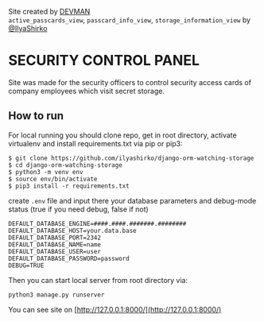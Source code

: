Site created by [DEVMAN](https://dvmn.org)  
```active_passcards_view```, ```passcard_info_view```, ```storage_information_view``` by [@IlyaShirko](https://github.com/ilyashirko/)

# SECURITY CONTROL PANEL
Site was made for the security officers to control security access cards of company employees which visit secret storage.  

## How to run
For local running you should clone repo, get in root directory, activate virtualenv and install requirements.txt via pip or pip3:  
```
$ git clone https://github.com/ilyashirko/django-orm-watching-storage
$ cd django-orm-watching-storage
$ python3 -m venv env
$ source env/bin/activate
$ pip3 install -r requirements.txt
```  
create `.env` file and input there your database parameters and debug-mode status (true if you need debug, false if not)
```
DEFAULT_DATABASE_ENGINE=####.####.#######.########
DEFAULT_DATABASE_HOST=your.data.base
DEFAULT_DATABASE_PORT=2342
DEFAULT_DATABASE_NAME=name
DEFAULT_DATABASE_USER=user
DEFAULT_DATABASE_PASSWORD=password
DEBUG=TRUE
```

Then you can start local server from root directory via:  
```
python3 manage.py runserver
```

You can see site on [http://127.0.0.1:8000/](http://127.0.0.1:8000/)
